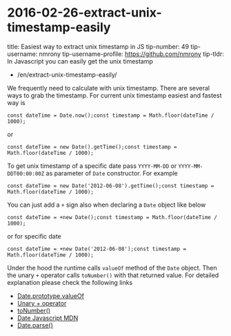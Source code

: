 # 2016-02-26-extract-unix-timestamp-easily

title: Easiest way to extract unix timestamp in JS tip-number: 49 tip-username: nmrony tip-username-profile: https://github.com/nmrony tip-tldr: In Javascript you can easily get the unix timestamp

- /en/extract-unix-timestamp-easily/

We frequently need to calculate with unix timestamp. There are several ways to grab the timestamp. For current unix timestamp easiest and fastest way is

```
const dateTime = Date.now();const timestamp = Math.floor(dateTime / 1000);
```

or

```
const dateTime = new Date().getTime();const timestamp = Math.floor(dateTime / 1000);
```

To get unix timestamp of a specific date pass `YYYY-MM-DD` or `YYYY-MM-DDT00:00:00Z` as parameter of `Date` constructor. For example

```
const dateTime = new Date('2012-06-08').getTime();const timestamp = Math.floor(dateTime / 1000);
```

You can just add a `+` sign also when declaring a `Date` object like below

```
const dateTime = +new Date();const timestamp = Math.floor(dateTime / 1000);
```

or for specific date

```
const dateTime = +new Date('2012-06-08');const timestamp = Math.floor(dateTime / 1000);
```

Under the hood the runtime calls `valueOf` method of the `Date` object. Then the unary `+` operator calls `toNumber()` with that returned value. For detailed explanation please check the following links

- [Date.prototype.valueOf](http://es5.github.io/#x15.9.5.8)
- [Unary + operator](http://es5.github.io/#x11.4.6)
- [toNumber()](http://es5.github.io/#x9.3)
- [Date Javascript MDN](https://developer.mozilla.org/en-US/docs/Web/JavaScript/Reference/Global_Objects/Date)
- [Date.parse()](https://developer.mozilla.org/en-US/docs/Web/JavaScript/Reference/Global_Objects/Date/parse)